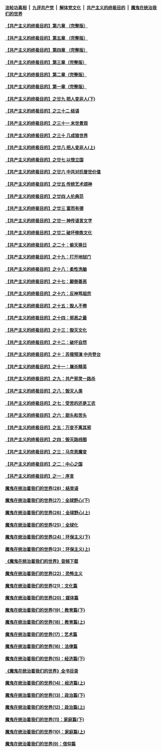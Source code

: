 

####  [法轮功真相](../../../../basic/blob/master/README.md?t=07051831) &nbsp;|&nbsp; [九评共产党](../../../../9ping.md/blob/master/README.md?t=07051831) &nbsp;|&nbsp; [解体党文化](../../../../jtdwh.md/blob/master/README.md?t=07051831)  &nbsp;|&nbsp; [共产主义的终极目的](../../../../gczydzjmd.md/blob/master/README.md?t=07051831) &nbsp;|&nbsp; [魔鬼在统治我们的世界](../../../../mgztzwmdsj.md/blob/master/README.md?t=07051831) 

#### [【共产主义的终极目的】第六章 （完整版）](../pages/nsc422/n11428913.md?t=07051831) 

#### [【共产主义的终极目的】第五章 （完整版）](../pages/nsc422/n11428912.md?t=07051831) 

#### [【共产主义的终极目的】第四章 （完整版）](../pages/nsc422/n11428907.md?t=07051831) 

#### [【共产主义的终极目的】第三章（完整版）](../pages/nsc422/n11428848.md?t=07051831) 

#### [【共产主义的终极目的】第二章（完整版）](../pages/nsc422/n11428831.md?t=07051831) 

#### [【共产主义的终极目的】第一章（完整版）](../pages/nsc422/n11417651.md?t=07051831) 

#### [【共产主义的终极目的】之廿九 把人变非人(下)](../pages/nsc422/n11344140.md?t=07051831) 

#### [【共产主义的终极目的】之三十二 结语](../pages/nsc422/n11360535.md?t=07051831) 

#### [【共产主义的终极目的】之三十一 末世景观](../pages/nsc422/n11351129.md?t=07051831) 

#### [【共产主义的终极目的】之三十 几成狼世界](../pages/nsc422/n11348280.md?t=07051831) 

#### [【共产主义的终极目的】之廿八 把人变非人(上)](../pages/nsc422/n11340492.md?t=07051831) 

#### [【共产主义的终极目的】之廿七 以恨立国](../pages/nsc422/n11336944.md?t=07051831) 

#### [【共产主义的终极目的】之廿六 中共对抗普世价值](../pages/nsc422/n11324785.md?t=07051831) 

#### [【共产主义的终极目的】之廿五 传统艺术颂神](../pages/nsc422/n11296396.md?t=07051831) 

#### [【共产主义的终极目的】之廿四 人伦典范](../pages/nsc422/n11296397.md?t=07051831) 

#### [【共产主义的终极目的】之廿三 富而有德](../pages/nsc422/n11283598.md?t=07051831) 

#### [【共产主义的终极目的】之廿一 神传语言文字](../pages/nsc422/n11263265.md?t=07051831) 

#### [【共产主义的终极目的】之廿二 破坏修炼文化](../pages/nsc422/n11245728.md?t=07051831) 

#### [【共产主义的终极目的】之二十：偷天换日](../pages/nsc422/n11238846.md?t=07051831) 

#### [【共产主义的终极目的】之十九：打开地狱门](../pages/nsc422/n11206376.md?t=07051831) 

#### [【共产主义的终极目的】之十八：柔性洗脑](../pages/nsc422/n11199994.md?t=07051831) 

#### [【共产主义的终极目的】之十七：颠倒善恶](../pages/nsc422/n11179782.md?t=07051831) 

#### [【共产主义的终极目的】之十六：反神骂祖宗](../pages/nsc422/n11166798.md?t=07051831) 

#### [【共产主义的终极目的】之十五：毁人不倦](../pages/nsc422/n11166792.md?t=07051831) 

#### [【共产主义的终极目的】之十四：邪恶之最](../pages/nsc422/n11150249.md?t=07051831) 

#### [【共产主义的终极目的】之十三：毁灭文化](../pages/nsc422/n11135227.md?t=07051831) 

#### [【共产主义的终极目的】之十二：破坏自然](../pages/nsc422/n11135214.md?t=07051831) 

#### [【共产主义的终极目的】之十：苏俄预演 中共登台](../pages/nsc422/n11118424.md?t=07051831) 

#### [【共产主义的终极目的】之十一：屠杀精英](../pages/nsc422/n11118442.md?t=07051831) 

#### [【共产主义的终极目的】之九：共产邪灵一路杀](../pages/nsc422/n11114139.md?t=07051831) 

#### [【共产主义的终极目的】之八：毁灭人类](../pages/nsc422/n11108503.md?t=07051831) 

#### [【共产主义的终极目的】之七：受苦的还是工农](../pages/nsc422/n11101809.md?t=07051831) 

#### [【共产主义的终极目的】之六：甜头和苦头](../pages/nsc422/n11096971.md?t=07051831) 

#### [【共产主义的终极目的】之五：万变不离其邪](../pages/nsc422/n11091285.md?t=07051831) 

#### [【共产主义的终极目的】之四：毁灭路线图](../pages/nsc422/n11086284.md?t=07051831) 

#### [【共产主义的终极目的】之三：马克思魔变](../pages/nsc422/n11061941.md?t=07051831) 

#### [【共产主义的终极目的】之二：中心之国](../pages/nsc422/n11047728.md?t=07051831) 

#### [【共产主义的终极目的】之一：序言](../pages/nsc422/n11086077.md?t=07051831) 

#### [魔鬼在统治着我们的世界(28)：结束语](../pages/nsc422/n10936246.md?t=07051831) 

#### [魔鬼在统治着我们的世界(27)：全球野心(下)](../pages/nsc422/n10928319.md?t=07051831) 

#### [魔鬼在统治着我们的世界(26)：全球野心(上)](../pages/nsc422/n10900318.md?t=07051831) 

#### [魔鬼在统治着我们的世界(25)：全球化](../pages/nsc422/n10788205.md?t=07051831) 

#### [魔鬼在统治着我们的世界(24)：环保主义(下)](../pages/nsc422/n10695307.md?t=07051831) 

#### [魔鬼在统治着我们的世界(23)：环保主义(上)](../pages/nsc422/n10688613.md?t=07051831) 

#### [《魔鬼在统治着我们的世界》音频下载](../pages/nsc422/n10635553.md?t=07051831) 

#### [魔鬼在统治着我们的世界(22)：恐怖主义](../pages/nsc422/n10614727.md?t=07051831) 

#### [魔鬼在统治着我们的世界(21)：文化篇](../pages/nsc422/n10597706.md?t=07051831) 

#### [魔鬼在统治着我们的世界(20)：媒体篇](../pages/nsc422/n10586579.md?t=07051831) 

#### [魔鬼在统治着我们的世界(19)：教育篇(下)](../pages/nsc422/n10564808.md?t=07051831) 

#### [魔鬼在统治着我们的世界(18)：教育篇(上)](../pages/nsc422/n10526970.md?t=07051831) 

#### [魔鬼在统治着我们的世界(17)：艺术篇](../pages/nsc422/n10499093.md?t=07051831) 

#### [魔鬼在统治着我们的世界(16)：法律篇](../pages/nsc422/n10485969.md?t=07051831) 

#### [魔鬼在统治着我们的世界(15)：经济篇(下)](../pages/nsc422/n10469975.md?t=07051831) 

#### [《魔鬼在统治着我们的世界》全书目录](../pages/nsc422/n10464261.md?t=07051831) 

#### [魔鬼在统治着我们的世界(14)：经济篇(上)](../pages/nsc422/n10457370.md?t=07051831) 

#### [魔鬼在统治着我们的世界(13)：政治篇(下)](../pages/nsc422/n10448270.md?t=07051831) 

#### [魔鬼在统治着我们的世界(12)：政治篇(上)](../pages/nsc422/n10444576.md?t=07051831) 

#### [魔鬼在统治着我们的世界(11)：家庭篇(下)](../pages/nsc422/n10440961.md?t=07051831) 

#### [魔鬼在统治着我们的世界(10)：家庭篇(上)](../pages/nsc422/n10435448.md?t=07051831) 

#### [魔鬼在统治着我们的世界(9)：信仰篇](../pages/nsc422/n10432159.md?t=07051831) 

